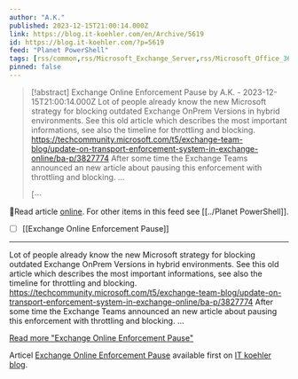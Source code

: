 ```yaml
---
author: "A.K."
published: 2023-12-15T21:00:14.000Z
link: https://blog.it-koehler.com/en/Archive/5619
id: https://blog.it-koehler.com/?p=5619
feed: "Planet PowerShell"
tags: [rss/common,rss/Microsoft_Exchange_Server,rss/Microsoft_Office_365,rss/Powershell]
pinned: false
---
```

> [!abstract] Exchange Online Enforcement Pause by A.K. - 2023-12-15T21:00:14.000Z
> Lot of people already know the new Microsoft strategy for blocking outdated Exchange OnPrem Versions in hybrid environments. See this old article which describes the most important informations, see also the timeline for throttling and blocking. https://techcommunity.microsoft.com/t5/exchange-team-blog/update-on-transport-enforcement-system-in-exchange-online/ba-p/3827774 After some time the Exchange Teams announced an new article about pausing this enforcement with throttling and blocking. …
> 
> [⋯

🔗Read article [online](https://blog.it-koehler.com/en/Archive/5619). For other items in this feed see [[../Planet PowerShell]].

- [ ] [[Exchange Online Enforcement Pause]]
- - -
Lot of people already know the new Microsoft strategy for blocking outdated Exchange OnPrem Versions in hybrid environments. See this old article which describes the most important informations, see also the timeline for throttling and blocking. https://techcommunity.microsoft.com/t5/exchange-team-blog/update-on-transport-enforcement-system-in-exchange-online/ba-p/3827774 After some time the Exchange Teams announced an new article about pausing this enforcement with throttling and blocking. …

[Read more "Exchange Online Enforcement Pause"](https://blog.it-koehler.com/en/Archive/5619)

Articel [Exchange Online Enforcement Pause](https://blog.it-koehler.com/en/Archive/5619) available first on [IT koehler blog](https://blog.it-koehler.com/en).
